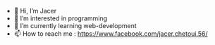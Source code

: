 - 👋 Hi, I’m Jacer 
- 👀 I’m interested in programming
- 🌱 I’m currently learning web-development
- 📫 How to reach me : https://www.facebook.com/jacer.chetoui.56/

<!---
jacerchetoui56/jacerchetoui56 is a ✨ special ✨ repository because its `README.md` (this file) appears on your GitHub profile.
You can click the Preview link to take a look at your changes.
--->
